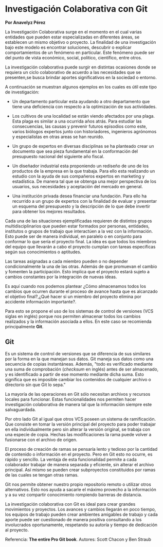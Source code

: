 # Investigación Colaborativa con Git

**Por Anavelyz Pérez**

La Investigación Colaborativa surge en el momento en el cual varias entidades
que pueden estar especializadas en diferentes áreas, se establecen un mismo
objetivo o proyecto. La finalidad de una investigación bajo este modelo es encontrar soluciones,
descubrir o explicar comportamientos de un fenómeno en particular. Este fenómeno
puede ser del punto de vista económico, social, politico, científico, entre
otros.

La investigación colaborativa puede surgir en distintas ocasiones donde se
requiera un ciclo colaborativo de acuerdo a las necesidades que se presenten,se
busca brindar aportes significativos en la sociedad o entorno. 

A continuación se muestran algunos ejemplos en los cuales es útil este
tipo de investigación:

- Un departamento particular esta ayudando a otro departamento que tiene una
  deficiencia con respecto a la optimización de sus actividades.

- Los cultivos de una localidad se están viendo afectados por una plaga. Esta
  plaga es similar a una ocurrida años atrás. Para estudiar las consecuencias,
  las causas y prevenir futuros episodios como este, varios biólogos expertos
  junto con historiadores, ingenieros agrónomos y especialistas en otras areas
  se han reunido.

- Un grupo de expertos en diversas disciplinas se ha planteado crear un
   documento que sea pieza fundamental en la conformación del presupuesto
   nacional del siguiente año fiscal.

- Un diseñador industrial esta proponiendo un rediseño de uno de los productos
   de la empresa en la que trabaja. Para ello esta realizando un estudio con la
   ayuda de sus compañeros expertos en marketing y estadística. De manera tal
   que se obtenga una mejor perspectiva de los usuarios, sus necesidades y
   aceptación del mercado en general.

- Una institución privada desea financiar una fundación. Para ello ha recurrido
  a un grupo de expertos con la finalidad de evaluar y presentar un esquema
  del presupuesto y la descripción de lo que debe invertir para obtener los
  mejores resultados.
  
Cada una de las situaciones ejemplificadas requieren de distintos grupos
multidisciplinarios que pueden estar formados por personas, entidades,
institutos o grupos de trabajo que interactúen a la vez con la información. Esto
puede ser de manera individual, en paralelo o en conjunto para conformar lo que
sería el proyecto final. La idea es que todos los miembros del equipo que
llevarán a cabo el proyecto cumplan con tareas especificas según sus conocimientos
o aptitudes.

Las tareas asignadas a cada miembro pueden o no depender condicionalmente la una
de las otras. Además de que promuevan el cambio y fomenten la participación.
Esto implica que el proyecto estará sujeto a cambios constantes por la
integración de nuevas ideas.

Es aquí cuando nos podemos plantear ¿Cómo almacenamos todos los cambios que
ocurren durante el proceso de avance hasta que es alcanzado el objetivo
final?,¿Qué hacer si un miembro del proyecto elimina por accidente información
importante?.

Para esto se propone el uso de los sistemas de control de versiones (VCS siglas
en inglés) porque nos permiten almacenar todos los cambios realizados y la
información asociada a ellos. En este caso se recomienda principalmente **Git**.

## Git

Es un sistema de control de versiones que se diferencia de sus similares por la
forma en la que manejan sus datos. Git maneja sus datos como una secuencia de
copias instantáneas. Además, "todo es verificado mediante una suma
de comprobación (*checksum* en inglés) antes de ser almacenado, y es identificado
a partir de ese momento mediante dicha suma. Esto significa que es imposible
cambiar los contenidos de cualquier archivo o directorio sin que Git lo sepa."

La mayoría de las operaciones en Git sólo necesitan archivos y recursos locales
para funcionar. Estas funcionalidades nos permiten hacer investigación
colaborativa de manera tal que la información siempre este salvaguardada.

Por otro lado Git al igual que otros VCS poseen un sistema de ramificación. Que
consiste en tomar la versión principal del proyecto para poder trabajar en ella
individualmente pero sin alterar la versión original, se trabaja con una especie
de copia. Hechas las modificaciones la rama puede volver a fusionarse con el
archivo de origen.

El proceso de creación de ramas se pensaría lento y tedioso por la cantidad de
contenido o información en el proyecto. Pero en Git esto no ocurre, es rápido y
sencillo. La ventaja de esta funcionalidad permite a cada colaborador trabajar
de manera separada y eficiente, sin alterar el archivo principal. Así mismo se
pueden crear subproyectos constituidos por ramas de las cuales se tengan otras
ramas.

Git nos permite obtener nuestro propio repositorio remoto o utilizar otros
alternativos. Esto nos ayuda a sacarle el máximo provecho a la información y a
su vez compartir conocimiento rompiendo barreras de distancia.

La investigación colaborativa con Git es ideal para crear grandes movimientos y
proyectos. Los avances y cambios llegarán en poco tiempo, los equipos de trabajo
pueden crear ambientes amigables de trabajo y cada aporte puede ser cuestionado
de manera positiva consultando a los involucrados oportunamente, respetando su
autoría y tiempo de dedicación al proyecto.


Referencia:
**The entire Pro Git book**. Autores: Scott Chacon y Ben Straub